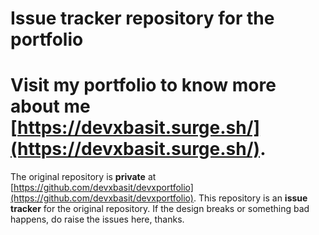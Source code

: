 # Issue tracker repository for the portfolio
# Visit my portfolio to know more about me [https://devxbasit.surge.sh/](https://devxbasit.surge.sh/).
The original repository is **private** at [https://github.com/devxbasit/devxportfolio](https://github.com/devxbasit/devxportfolio). This repository is an **issue tracker** for the original repository. If the design breaks or something bad happens, do raise the issues here, thanks.
